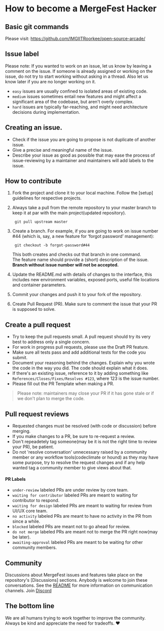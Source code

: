 # How to become a MergeFest Hacker

## Basic git commands

Please visit: https://github.com/IMGIITRoorkee/open-source-arcade/

## Issue label

Please note:  If you wanted to work on an issue, let us know by leaving a comment on the issue. If someone is already assigned or working on the issue, do not try to start working without asking in a thread. Also let us know later if you are no longer working on it.

- `easy` issues are usually confined to isolated areas of existing code.
- `medium` issues sometimes entail new features and might affect a significant area of the codebase, but aren't overly complex.
- `hard` issues are typically far-reaching, and might need architecture decisions during implementation. 

## Creating an issue.

- Check if the issue you are going to propose is not duplicate of another issue.
- Give a precise and meaningful name of the issue.
- Describe your issue as good as possible that may ease the process of issue-reviewing by a maintainer and maintainers will add labels to the issue.

## How to contribute

1. Fork the project and clone it to your local machine. Follow the [setup] guidelines for respective projects.
2. Always take a pull from the remote repository to your master branch to keep it at par with the main project(updated repository).
        
        git pull upstream master
        
3. Create a branch. For example, if you are going to work on issue number #44 (which is, say, a new feature for ‘forgot password’ management):

        git checkout -b forgot-password#44

    This both creates and checks out that branch in one command.  
    The feature name should provide a (short) description of the issue.
   **Branch without issue number will not be accepted.**

5. Update the README.md with details of changes to the interface, this includes new environment variables, exposed ports, useful file locations and container parameters.
6. Commit your changes and push it to your fork of the repository.
7. Create Pull Request (PR). Make sure to comment the issue that your PR is supposed to solve.

## Create a pull request

- Try to keep the pull requests small. A pull request should try its very best to address only a single concern.
- For work in progress pull requests, please use the Draft PR feature.
- Make sure all tests pass and add additional tests for the code you submit.
- Document your reasoning behind the changes. Explain why you wrote the code in the way you did. The code should explain what it does.
- If there's an existing issue, reference to it by adding something like `References/Closes/Fixes/Resolves #123`, where 123 is the issue number. 
- Please fill out the PR Template when making a PR.

> Please note: maintainers may close your PR if it has gone stale or if we don't plan to merge the code.

## Pull request reviews

- Requested changes must be resolved (with code or discussion) before merging.
- If you make changes to a PR, be sure to re-request a review.
- Don't repeadetely tag someone(may be it is not the right time to review your PR), be patient.
- Do not 'resolve conversation' unnecessary raised by a community member or any workflow tools(codeclimate or hound) as they may have some purpose, try to resolve the request changes and if any help wanted tag a community member to give views about that.

#### PR Labels

- `under-review` labeled PRs are under review by core team.
- `waiting for contributor` labeled PRs are meant to waiting for contributor to respond.
- `waiting for design` labeled PRs are meant to waiting for review from UI/UX core team.
- `no activity` labeled PRs are meant to have no activity in the PR from since a while.
- `blocked` labeled PRs are meant not to go ahead for review.
- `do not merge` labeled PRs are meant not to merge the PR right now(may be later).
- `awaiting-approval` labeled PRs are meant to be waiting for other community members.

## Community
Discussions about MergeFest issues and features take place on the repository's [Discussions] sections. Anybody is welcome to join these conversations. See the [README](README.md) for more information on communication channels.
Join [Discord](https://discord.com/invite/aKaEbaVYKf)

## The bottom line

We are all humans trying to work together to improve the community. Always be kind and appreciate the need for tradeoffs. ❤️
